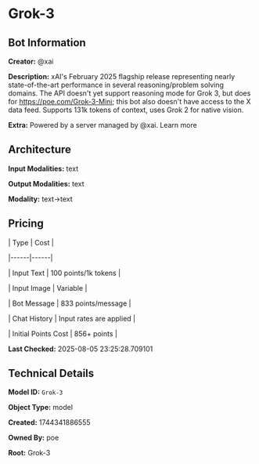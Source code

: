 # Grok-3

## Bot Information

**Creator:** @xai

**Description:** xAI's February 2025 flagship release representing nearly state-of-the-art performance in several reasoning/problem solving domains. The API doesn't yet support reasoning mode for Grok 3, but does for https://poe.com/Grok-3-Mini; this bot also doesn't have access to the X data feed. Supports 131k tokens of context, uses Grok 2 for native vision.

**Extra:** Powered by a server managed by @xai. Learn more


## Architecture

**Input Modalities:** text

**Output Modalities:** text

**Modality:** text->text


## Pricing

| Type | Cost |

|------|------|

| Input Text | 100 points/1k tokens |

| Input Image | Variable |

| Bot Message | 833 points/message |

| Chat History | Input rates are applied |

| Initial Points Cost | 856+ points |


**Last Checked:** 2025-08-05 23:25:28.709101


## Technical Details

**Model ID:** `Grok-3`

**Object Type:** model

**Created:** 1744341886555

**Owned By:** poe

**Root:** Grok-3
